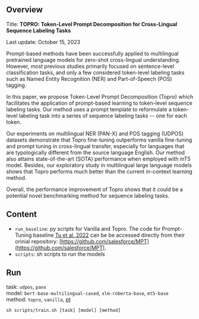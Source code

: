 ## Overview

Title: **TOPRO: Token-Level Prompt Decomposition for Cross-Lingual Sequence Labeling Tasks**

Last update: October 15, 2023

Prompt-based methods have been successfully applied to multilingual pretrained language models for zero-shot cross-lingual understanding. However, most previous studies primarily focused on sentence-level classification tasks, and only a few considered token-level labeling tasks such as Named Entity Recognition (NER) and Part-of-Speech (POS) tagging. 

In this paper, we propose Token-Level Prompt Decomposition (Topro) which facilitates the application of prompt-based learning to token-level sequence labeling tasks. Our method uses a prompt template to reformulate a token-level labeling task into a series of sequence labeling tasks -- one for each token. 

Our experiments on multilingual NER (PAN-X) and POS tagging (UDPOS) datasets demonstrate that Topro fine-tuning outperforms vanilla fine-tuning and prompt tuning in cross-lingual transfer, especially for languages that are typologically different from the source language English. Our method also attains state-of-the-art (SOTA) performance when employed with mT5 model. Besides, our exploratory study in multilingual large language models shows that Topro performs much better than the current in-context learning method. 

Overall, the performance improvement of Topro shows that it could be a potential novel benchmarking method for sequence labeling tasks.


## Content

- `run_baseline`: py scripts for Vanilla and Topro. The code for Prompt-Tuning baseline [Tu et al. 2022](https://arxiv.org/pdf/2210.12360.pdf) can be be accessed directly from their orinial repository: [https://github.com/salesforce/MPT](https://github.com/salesforce/MPT).
- `scripts`: sh scripts to run the models


## Run
task: `udpos`, `panx`  
model: `bert-base-multilingual-cased`, `xlm-roberta-base`, `mt5-base`  
method: `topro`, `vanilla`, [pt](https://github.com/salesforce/MPT)  

``
sh scripts/train.sh [task] [model] [method]
``


